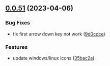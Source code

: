 ## [0.0.51](https://github.com/lisiur/askai/compare/v0.0.50...v0.0.51) (2023-04-06)


### Bug Fixes

* fix first arrow down key not work ([9d0cdce](https://github.com/lisiur/askai/commit/9d0cdce657f1a3dbe941b3cf84c95defbd920e2b))


### Features

* update windows/linux icons ([35bac2a](https://github.com/lisiur/askai/commit/35bac2a39780d0abd52a05a48f435c13f4cf87e6))